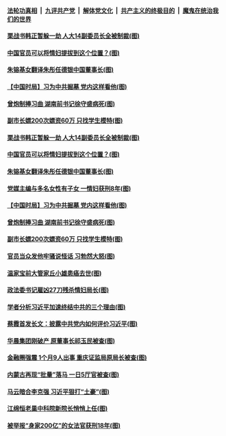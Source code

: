 ####  [法轮功真相](../../../../basic/blob/master/README.md?t=12081231) &nbsp;|&nbsp; [九评共产党](../../../../9ping.md/blob/master/README.md?t=12081231) &nbsp;|&nbsp; [解体党文化](../../../../jtdwh.md/blob/master/README.md?t=12081231)  &nbsp;|&nbsp; [共产主义的终极目的](../../../../gczydzjmd.md/blob/master/README.md?t=12081231) &nbsp;|&nbsp; [魔鬼在统治我们的世界](../../../../mgztzwmdsj.md/blob/master/README.md?t=12081231) 

#### [栗战书韩正暂躲一劫 人大14副委员长全被制裁(图)](../pages/p2/955064.md?t=12081231) 

#### [中国官员可以将情妇提拔到这个位置？(图)](../pages/p2/955012.md?t=12081231) 

#### [朱镕基女翻译朱彤任德银中国董事长(图)](../pages/p2/954959.md?t=12081231) 

#### [【中国时局】习为中共掘墓 党内这样看他(图)](../pages/p2/954902.md?t=12081231) 

#### [曾炮制捧习曲 湖南前书记徐守盛病死(图)](../pages/p2/954914.md?t=12081231) 

#### [副市长嫖200次嫖资60万 只找学生模特(图)](../pages/p2/954893.md?t=12081231) 

#### [栗战书韩正暂躲一劫 人大14副委员长全被制裁(图)](../pages/p2/955064.md?t=12081231) 

#### [中国官员可以将情妇提拔到这个位置？(图)](../pages/p2/955012.md?t=12081231) 

#### [朱镕基女翻译朱彤任德银中国董事长(图)](../pages/p2/954959.md?t=12081231) 

#### [党媒主编与多名女性有子女 一情妇获刑8年(图)](../pages/p2/954948.md?t=12081231) 

#### [【中国时局】习为中共掘墓 党内这样看他(图)](../pages/p2/954902.md?t=12081231) 

#### [曾炮制捧习曲 湖南前书记徐守盛病死(图)](../pages/p2/954914.md?t=12081231) 

#### [副市长嫖200次嫖资60万 只找学生模特(图)](../pages/p2/954893.md?t=12081231) 


#### [官员当众发他牢骚说怪话 习勃然大怒(图)](../pages/p2/954878.md?t=12081231) 

#### [温家宝前大管家丘小雄患癌去世(图)](../pages/p2/954873.md?t=12081231) 

#### [政法委书记雇凶27刀残杀情妇局长(图)](../pages/p2/954833.md?t=12081231) 

#### [学者分析习近平加速终结中共的三个理由(图)](../pages/p2/954812.md?t=12081231) 

#### [蔡霞首发长文：披露中共党内如何评价习近平(图)](../pages/p2/954811.md?t=12081231) 

#### [华晨集团刚破产 原董事长祁玉民被查(图)](../pages/p2/954801.md?t=12081231) 

#### [金融圈强震 1个月9人出事 重庆证监局原局长被查(图)](../pages/p2/954796.md?t=12081231) 

#### [内蒙古再现“批量”落马 一日5厅官被查(图)](../pages/p2/954789.md?t=12081231) 


#### [马云暗合李克强 习近平狠打“土豪”(图)](../pages/p2/954599.md?t=12081231) 

#### [江绵恒老巢中科院新院长悄悄上任(图)](../pages/p2/954729.md?t=12081231) 

#### [被举报“身家200亿”的女法官获刑18年(图)](../pages/p2/954718.md?t=12081231) 

